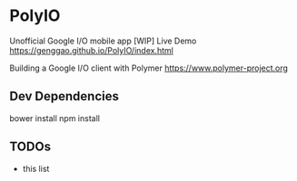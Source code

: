 # PolyIO
Unofficial Google I/O mobile app [WIP]
Live Demo https://genggao.github.io/PolyIO/index.html

Building a Google I/O client with Polymer https://www.polymer-project.org

## Dev Dependencies
bower install
npm install

## TODOs
- this list
